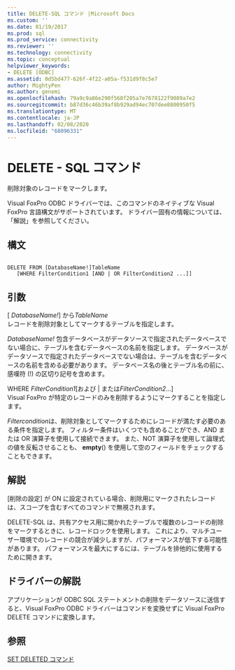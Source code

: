 ```yaml
---
title: DELETE-SQL コマンド |Microsoft Docs
ms.custom: ''
ms.date: 01/19/2017
ms.prod: sql
ms.prod_service: connectivity
ms.reviewer: ''
ms.technology: connectivity
ms.topic: conceptual
helpviewer_keywords:
- DELETE [ODBC]
ms.assetid: 0d5bd477-626f-4f22-a05a-f531d9f8c5e7
author: MightyPen
ms.author: genemi
ms.openlocfilehash: 79a9c9a86e290f568f205a7e7678122f9089a7e2
ms.sourcegitcommit: b87d36c46b39af8b929ad94ec707dee8800950f5
ms.translationtype: MT
ms.contentlocale: ja-JP
ms.lasthandoff: 02/08/2020
ms.locfileid: "68096331"
---
```

# <a name="delete---sql-command"></a>DELETE - SQL コマンド
削除対象のレコードをマークします。  
  
 Visual FoxPro ODBC ドライバーでは、このコマンドのネイティブな Visual FoxPro 言語構文がサポートされています。 ドライバー固有の情報については、「解説」を参照してください。  
  
## <a name="syntax"></a>構文  
  
```  
  
DELETE FROM [DatabaseName!]TableName  
   [WHERE FilterCondition1 [AND | OR FilterCondition2 ...]]  
```  
  
## <a name="arguments"></a>引数  
 [ *DatabaseName!*] から*TableName*  
 レコードを削除対象としてマークするテーブルを指定します。  
  
 *DatabaseName!* 包含データベースがデータソースで指定されたデータベースでない場合に、テーブルを含むデータベースの名前を指定します。 データベースがデータソースで指定されたデータベースでない場合は、テーブルを含むデータベースの名前を含める必要があります。 データベース名の後とテーブル名の前に、感嘆符 (!) の区切り記号を含めます。  
  
 WHERE *FilterCondition1*[および &#124; または*FilterCondition2*...]  
 Visual FoxPro が特定のレコードのみを削除するようにマークすることを指定します。  
  
 *Filtercondition*は、削除対象としてマークするためにレコードが満たす必要のある条件を指定します。 フィルター条件はいくつでも含めることができ、AND または OR 演算子を使用して接続できます。 また、NOT 演算子を使用して論理式の値を反転させることも、 **empty**() を使用して空のフィールドをチェックすることもできます。  
  
## <a name="remarks"></a>解説  
 [削除の設定] が ON に設定されている場合、削除用にマークされたレコードは、スコープを含むすべてのコマンドで無視されます。  
  
 DELETE-SQL は、共有アクセス用に開かれたテーブルで複数のレコードの削除をマークするときに、レコードロックを使用します。 これにより、マルチユーザー環境でのレコードの競合が減少しますが、パフォーマンスが低下する可能性があります。 パフォーマンスを最大にするには、テーブルを排他的に使用するために開きます。  
  
## <a name="driver-remarks"></a>ドライバーの解説  
 アプリケーションが ODBC SQL ステートメントの削除をデータソースに送信すると、Visual FoxPro ODBC ドライバーはコマンドを変換せずに Visual FoxPro DELETE コマンドに変換します。  
  
## <a name="see-also"></a>参照  
 [SET DELETED コマンド](../../odbc/microsoft/set-deleted-command.md)
